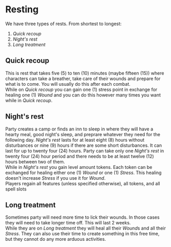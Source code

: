 # Resting

We have three types of rests. From shortest to longest:  
1. *Quick recoup*
2. *Night's rest*
3. *Long treatment*

## Quick recoup

This is rest that takes five (5) to ten (10) minutes (maybe fifteen (15)) where characters can take a breather, take care of their wounds and prepare for what is to come. You will usually do this after each combat.  
While on *Quick recoup* you can gain one (1) stress point in exchange for healing one (1) *Wound* and you can do this however many times you want while in *Quick recoup*.

## Night's rest

Party creates a camp or finds an inn to sleep in where they will have a hearty meal, good night's sleep, and preprare whatever they need for the following day. *Night's rest* lasts for at least eight (8) hours without disturbances or nine (9) hours if there are some short disturbances. It can last for up to twenty four (24) hours. Party can take only one *Night's rest* in twenty four (24) hour period and there needs to be at least twelve (12) hours between two of them.  
While in *Night's rest* you gain level amount tokens. Each token can be exchanged for healing either one (1) *Wound* or one (1) *Stress*. This healing doesn't increase *Stress* if you use it for *Wound*.  
Players regain all features (unless specified otherwise), all tokens, and all spell slots

## Long treatment

Sometimes party will need more time to lick their wounds. In those cases they will need to take longer time off. This will last 2 weeks.  
While they are on *Long treatment* they will heal all their *Wound*s and all their *Stress*. They can also use their time to create something in this free time, but they cannot do any more arduous activities.